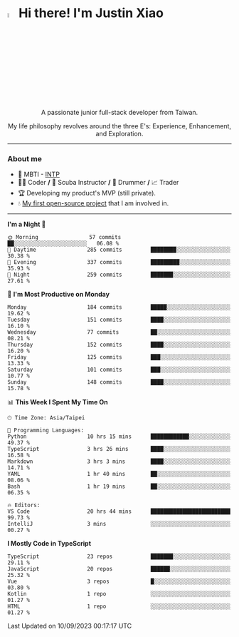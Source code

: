 # <img src="https://media.giphy.com/media/hvRJCLFzcasrR4ia7z/giphy.gif" width="5%">Hi there! I'm Justin Xiao
<p align="center">A passionate junior full-stack developer from Taiwan.  </p>
<p align="center">My life philosophy revolves around the three E's: Experience, Enhancement, and Exploration.</p>

---
### About me
- 👀 MBTI - [INTP](https://www.16personalities.com/intp-personality)
- 👨‍💻 Coder **/** 🤿 Scuba Instructor **/** 🥁 Drummer **/** 📈 Trader
- 🏆 Developing my product's MVP (still private).
- 💧 [My first open-source project](https://github.com/Game-as-a-Service/Game-Lobby-Web) that I am involved in.

---
<!--START_SECTION:waka-->
**I'm a Night 🦉** 

```text
🌞 Morning                57 commits          ██░░░░░░░░░░░░░░░░░░░░░░░   06.08 % 
🌆 Daytime                285 commits         ████████░░░░░░░░░░░░░░░░░   30.38 % 
🌃 Evening                337 commits         █████████░░░░░░░░░░░░░░░░   35.93 % 
🌙 Night                  259 commits         ███████░░░░░░░░░░░░░░░░░░   27.61 % 
```
📅 **I'm Most Productive on Monday** 

```text
Monday                   184 commits         █████░░░░░░░░░░░░░░░░░░░░   19.62 % 
Tuesday                  151 commits         ████░░░░░░░░░░░░░░░░░░░░░   16.10 % 
Wednesday                77 commits          ██░░░░░░░░░░░░░░░░░░░░░░░   08.21 % 
Thursday                 152 commits         ████░░░░░░░░░░░░░░░░░░░░░   16.20 % 
Friday                   125 commits         ███░░░░░░░░░░░░░░░░░░░░░░   13.33 % 
Saturday                 101 commits         ███░░░░░░░░░░░░░░░░░░░░░░   10.77 % 
Sunday                   148 commits         ████░░░░░░░░░░░░░░░░░░░░░   15.78 % 
```


📊 **This Week I Spent My Time On** 

```text
🕑︎ Time Zone: Asia/Taipei

💬 Programming Languages: 
Python                   10 hrs 15 mins      ████████████░░░░░░░░░░░░░   49.37 % 
TypeScript               3 hrs 26 mins       ████░░░░░░░░░░░░░░░░░░░░░   16.58 % 
Markdown                 3 hrs 3 mins        ████░░░░░░░░░░░░░░░░░░░░░   14.71 % 
YAML                     1 hr 40 mins        ██░░░░░░░░░░░░░░░░░░░░░░░   08.06 % 
Bash                     1 hr 19 mins        ██░░░░░░░░░░░░░░░░░░░░░░░   06.35 % 

🔥 Editors: 
VS Code                  20 hrs 44 mins      █████████████████████████   99.73 % 
IntelliJ                 3 mins              ░░░░░░░░░░░░░░░░░░░░░░░░░   00.27 % 
```

**I Mostly Code in TypeScript** 

```text
TypeScript               23 repos            ███████░░░░░░░░░░░░░░░░░░   29.11 % 
JavaScript               20 repos            ██████░░░░░░░░░░░░░░░░░░░   25.32 % 
Vue                      3 repos             █░░░░░░░░░░░░░░░░░░░░░░░░   03.80 % 
Kotlin                   1 repo              ░░░░░░░░░░░░░░░░░░░░░░░░░   01.27 % 
HTML                     1 repo              ░░░░░░░░░░░░░░░░░░░░░░░░░   01.27 % 
```




 Last Updated on 10/09/2023 00:17:17 UTC
<!--END_SECTION:waka-->
